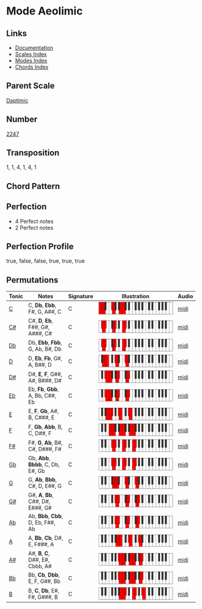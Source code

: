 # Mode Aeolimic

## Links

- [Documentation](README.md)
- [Scales Index](Scales.md)
- [Modes Index](Modes.md)
- [Chords Index](Chords.md)

## Parent Scale

[Daptimic](ScaleDaptimic.md)

## Number

[2247](https://ianring.com/musictheory/scales/2247)

## Transposition

1, 1, 4, 1, 4, 1

## Chord Pattern



## Perfection

- 4 Perfect notes
- 2 Perfect notes

## Perfection Profile

true, false, false, true, true, true

## Permutations

| Tonic | Notes | Signature | Illustration | Audio |
|-------|-------|-----------|--------------|-------|
| [C](ModeCNaturalAeolimic.md) | C, **Db**, **Ebb**, F#, G, A##, C | C | ![CNaturalAeolimic](ModeCNaturalAeolimic.png) | [midi](https://github.com/edipermadi/music/blob/main/docs/ModeCNaturalAeolimic.mid?raw=true) |
| [C#](ModeCSharpAeolimic.md) | C#, **D**, **Eb**, F##, G#, A###, C# | C | ![CSharpAeolimic](ModeCSharpAeolimic.png) | [midi](https://github.com/edipermadi/music/blob/main/docs/ModeCSharpAeolimic.mid?raw=true) |
| [Db](ModeDFlatAeolimic.md) | Db, **Ebb**, **Fbb**, G, Ab, B#, Db | C | ![DFlatAeolimic](ModeDFlatAeolimic.png) | [midi](https://github.com/edipermadi/music/blob/main/docs/ModeDFlatAeolimic.mid?raw=true) |
| [D](ModeDNaturalAeolimic.md) | D, **Eb**, **Fb**, G#, A, B##, D | C | ![DNaturalAeolimic](ModeDNaturalAeolimic.png) | [midi](https://github.com/edipermadi/music/blob/main/docs/ModeDNaturalAeolimic.mid?raw=true) |
| [D#](ModeDSharpAeolimic.md) | D#, **E**, **F**, G##, A#, B###, D# | C | ![DSharpAeolimic](ModeDSharpAeolimic.png) | [midi](https://github.com/edipermadi/music/blob/main/docs/ModeDSharpAeolimic.mid?raw=true) |
| [Eb](ModeEFlatAeolimic.md) | Eb, **Fb**, **Gbb**, A, Bb, C##, Eb | C | ![EFlatAeolimic](ModeEFlatAeolimic.png) | [midi](https://github.com/edipermadi/music/blob/main/docs/ModeEFlatAeolimic.mid?raw=true) |
| [E](ModeENaturalAeolimic.md) | E, **F**, **Gb**, A#, B, C###, E | C | ![ENaturalAeolimic](ModeENaturalAeolimic.png) | [midi](https://github.com/edipermadi/music/blob/main/docs/ModeENaturalAeolimic.mid?raw=true) |
| [F](ModeFNaturalAeolimic.md) | F, **Gb**, **Abb**, B, C, D##, F | C | ![FNaturalAeolimic](ModeFNaturalAeolimic.png) | [midi](https://github.com/edipermadi/music/blob/main/docs/ModeFNaturalAeolimic.mid?raw=true) |
| [F#](ModeFSharpAeolimic.md) | F#, **G**, **Ab**, B#, C#, D###, F# | C | ![FSharpAeolimic](ModeFSharpAeolimic.png) | [midi](https://github.com/edipermadi/music/blob/main/docs/ModeFSharpAeolimic.mid?raw=true) |
| [Gb](ModeGFlatAeolimic.md) | Gb, **Abb**, **Bbbb**, C, Db, E#, Gb | C | ![GFlatAeolimic](ModeGFlatAeolimic.png) | [midi](https://github.com/edipermadi/music/blob/main/docs/ModeGFlatAeolimic.mid?raw=true) |
| [G](ModeGNaturalAeolimic.md) | G, **Ab**, **Bbb**, C#, D, E##, G | C | ![GNaturalAeolimic](ModeGNaturalAeolimic.png) | [midi](https://github.com/edipermadi/music/blob/main/docs/ModeGNaturalAeolimic.mid?raw=true) |
| [G#](ModeGSharpAeolimic.md) | G#, **A**, **Bb**, C##, D#, E###, G# | C | ![GSharpAeolimic](ModeGSharpAeolimic.png) | [midi](https://github.com/edipermadi/music/blob/main/docs/ModeGSharpAeolimic.mid?raw=true) |
| [Ab](ModeAFlatAeolimic.md) | Ab, **Bbb**, **Cbb**, D, Eb, F##, Ab | C | ![AFlatAeolimic](ModeAFlatAeolimic.png) | [midi](https://github.com/edipermadi/music/blob/main/docs/ModeAFlatAeolimic.mid?raw=true) |
| [A](ModeANaturalAeolimic.md) | A, **Bb**, **Cb**, D#, E, F###, A | C | ![ANaturalAeolimic](ModeANaturalAeolimic.png) | [midi](https://github.com/edipermadi/music/blob/main/docs/ModeANaturalAeolimic.mid?raw=true) |
| [A#](ModeASharpAeolimic.md) | A#, **B**, **C**, D##, E#, Cbbb, A# | C | ![ASharpAeolimic](ModeASharpAeolimic.png) | [midi](https://github.com/edipermadi/music/blob/main/docs/ModeASharpAeolimic.mid?raw=true) |
| [Bb](ModeBFlatAeolimic.md) | Bb, **Cb**, **Dbb**, E, F, G##, Bb | C | ![BFlatAeolimic](ModeBFlatAeolimic.png) | [midi](https://github.com/edipermadi/music/blob/main/docs/ModeBFlatAeolimic.mid?raw=true) |
| [B](ModeBNaturalAeolimic.md) | B, **C**, **Db**, E#, F#, G###, B | C | ![BNaturalAeolimic](ModeBNaturalAeolimic.png) | [midi](https://github.com/edipermadi/music/blob/main/docs/ModeBNaturalAeolimic.mid?raw=true) |
